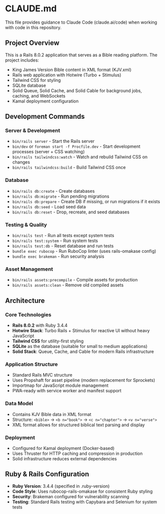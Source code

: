 # CLAUDE.md

This file provides guidance to Claude Code (claude.ai/code) when working with code in this repository.

## Project Overview

This is a Rails 8.0.2 application that serves as a Bible reading platform. The project includes:
- King James Version Bible content in XML format (KJV.xml)
- Rails web application with Hotwire (Turbo + Stimulus)
- Tailwind CSS for styling
- SQLite database
- Solid Queue, Solid Cache, and Solid Cable for background jobs, caching, and WebSockets
- Kamal deployment configuration

## Development Commands

### Server & Development
- `bin/rails server` - Start the Rails server
- `bin/dev` or `foreman start -f Procfile.dev` - Start development processes (server + CSS watching)
- `bin/rails tailwindcss:watch` - Watch and rebuild Tailwind CSS on changes
- `bin/rails tailwindcss:build` - Build Tailwind CSS once

### Database
- `bin/rails db:create` - Create databases
- `bin/rails db:migrate` - Run pending migrations
- `bin/rails db:prepare` - Create DB if missing, or run migrations if it exists
- `bin/rails db:seed` - Load seed data
- `bin/rails db:reset` - Drop, recreate, and seed databases

### Testing & Quality
- `bin/rails test` - Run all tests except system tests
- `bin/rails test:system` - Run system tests
- `bin/rails test:db` - Reset database and run tests
- `bundle exec rubocop` - Run RuboCop linter (uses rails-omakase config)
- `bundle exec brakeman` - Run security analysis

### Asset Management
- `bin/rails assets:precompile` - Compile assets for production
- `bin/rails assets:clean` - Remove old compiled assets

## Architecture

### Core Technologies
- **Rails 8.0.2** with Ruby 3.4.4
- **Hotwire Stack**: Turbo Rails + Stimulus for reactive UI without heavy JavaScript
- **Tailwind CSS** for utility-first styling
- **SQLite** as the database (suitable for small to medium applications)
- **Solid Stack**: Queue, Cache, and Cable for modern Rails infrastructure

### Application Structure
- Standard Rails MVC structure
- Uses Propshaft for asset pipeline (modern replacement for Sprockets)
- Importmap for JavaScript module management
- PWA-ready with service worker and manifest support

### Data Model
- Contains KJV Bible data in XML format
- Structure: `<bible>` → `<b n="book">` → `<c n="chapter">` → `<v n="verse">`
- XML format allows for structured biblical text parsing and display

### Deployment
- Configured for Kamal deployment (Docker-based)
- Uses Thruster for HTTP caching and compression in production
- Solid infrastructure reduces external dependencies

## Ruby & Rails Configuration

- **Ruby Version**: 3.4.4 (specified in .ruby-version)
- **Code Style**: Uses rubocop-rails-omakase for consistent Ruby styling
- **Security**: Brakeman configured for vulnerability scanning
- **Testing**: Standard Rails testing with Capybara and Selenium for system tests